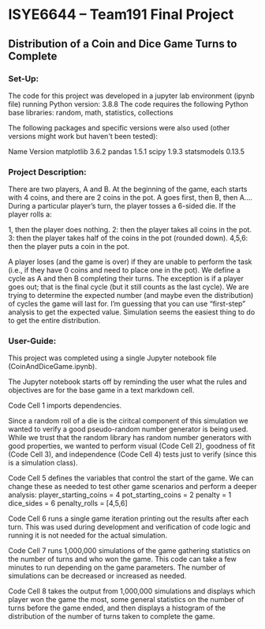 # ISYE6644 – Team191 Final Project
## Distribution of a Coin and Dice Game Turns to Complete


### Set-Up:

The code for this project was developed in a jupyter lab environment (ipynb file) running Python version: 3.8.8
The code requires the following Python base libraries: random, math, statistics, collections

The following packages and specific versions were also used (other versions might work but haven't been tested):

Name                    Version 
matplotlib                3.6.2
pandas                    1.5.1
scipy                     1.9.3
statsmodels               0.13.5


### Project Description:

There are two players, A and B. At the beginning of the game, each starts with 4 coins, and there are 2 coins in the pot. A goes first,
then B, then A.... During a particular player’s turn, the player tosses a 6-sided die. If the player rolls a:

1, then the player does nothing.
2: then the player takes all coins in the pot.
3: then the player takes half of the coins in the pot (rounded down).
4,5,6: then the player puts a coin in the pot.


A player loses (and the game is over) if they are unable to perform the task (i.e., if they have 0 coins and need to place one in the pot). We define a cycle as A and then B completing their turns. 
The exception is if a player goes out; that is the final cycle (but it still counts as the last cycle). 
We are trying to determine the expected number (and maybe even the distribution) of cycles the game will last for. 
I’m guessing that you can use “first-step” analysis to get the expected value. Simulation seems the easiest thing to do to get the entire distribution.


### User-Guide:

This project was completed using a single Jupyter notebook file (CoinAndDiceGame.ipynb).

The Jupyter notebook starts off by reminding the user what the rules and objectives are for the base game in a text markdown cell.

Code Cell 1 imports dependencies.

Since a random roll of a die is the ciritcal component of this simulation we wanted to verify a good pseudo-random number generator is being used. While we trust that the random library has random number generators with good properties, we wanted to perform visual (Code Cell 2), goodness of fit (Code Cell 3),
and independence (Code Cell 4) tests just to verify (since this is a simulation class). 

Code Cell 5 defines the variables that control the start of the game. We can change these as needed to test other game scenarios and perform a deeper analysis:
player_starting_coins = 4
pot_starting_coins = 2
penalty = 1
dice_sides = 6
penalty_rolls = [4,5,6]

Code Cell 6 runs a single game iteration printing out the results after each turn. This was used during development and verification of code logic and running it is not needed for the actual simulation.

Code Cell 7 runs 1,000,000 simulations of the game gathering statistics on the number of turns and who won the game. This code can take a few minutes to run depending on the game parameters. The number of simulations can be decreased or increased as needed.

Code Cell 8 takes the output from 1,000,000 simulations and displays which player won the game the most, some general statistics on the number of turns before the game ended, and then displays a histogram of the distribution of the number of turns taken to complete the game.









